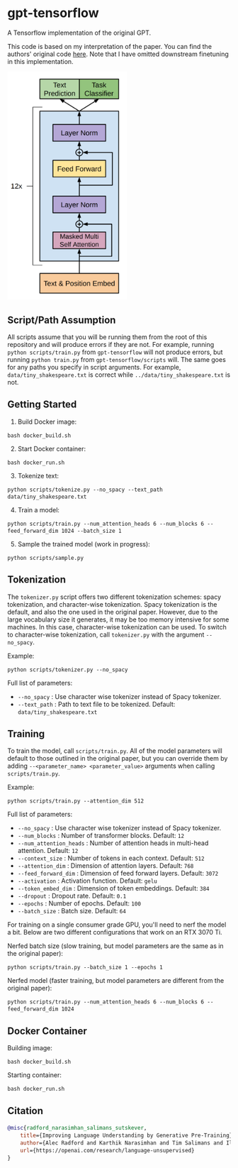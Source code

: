 # gpt-tensorflow
A Tensorflow implementation of the original GPT.

This code is based on my interpretation of the paper. You can find the authors' original code 
[here](https://github.com/openai/finetune-transformer-lm). Note that I have omitted downstream 
finetuning in this implementation.

<img src="./images/gpt-architecture.png" width="270px"></img>

## Script/Path Assumption
All scripts assume that you will be running them from the root of this repository and will produce errors if
they are not. For example, running ``python scripts/train.py`` from ``gpt-tensorflow`` will not produce errors,
but running ``python train.py`` from ``gpt-tensorflow/scripts`` will. The same goes for any paths you specify
in script arguments. For example, ``data/tiny_shakespeare.txt`` is correct while 
``../data/tiny_shakespeare.txt`` is not.

## Getting Started

1. Build Docker image:
```
bash docker_build.sh
```

2. Start Docker container:
```
bash docker_run.sh
```

3. Tokenize text:
```
python scripts/tokenize.py --no_spacy --text_path data/tiny_shakespeare.txt
```

4. Train a model:
```
python scripts/train.py --num_attention_heads 6 --num_blocks 6 --feed_forward_dim 1024 --batch_size 1
```

5. Sample the trained model (work in progress):
```
python scripts/sample.py
```

## Tokenization

The ``tokenizer.py`` script offers two different tokenization schemes: spacy tokenization, and character-wise 
tokenization. Spacy tokenization is the default, and also the one used in the original paper. However, due 
to the large vocabulary size it generates, it may be too memory intensive for some machines. In this case, 
character-wise tokenization can be used. To switch to character-wise tokenization, call ``tokenizer.py`` with 
the argument ``--no_spacy``.

Example: 
```
python scripts/tokenizer.py --no_spacy
```

Full list of parameters:
- ``--no_spacy`` : Use character wise tokenizer instead of Spacy tokenizer.
- ``--text_path`` : Path to text file to be tokenized. Default: ``data/tiny_shakespeare.txt``

## Training 

To train the model, call ``scripts/train.py``. All of the model parameters will default to those 
outlined in the original paper, but you can override them by adding ``--<parameter_name> <parameter_value>`` 
arguments when calling ``scripts/train.py``. 

Example: 
```
python scripts/train.py --attention_dim 512
```

Full list of parameters:

- ``--no_spacy`` : Use character wise tokenizer instead of Spacy tokenizer.
- ``--num_blocks`` : Number of transformer blocks. Default: ``12``
- ``--num_attention_heads`` : Number of attention heads in multi-head attention. Default: ``12``
- ``--context_size`` : Number of tokens in each context. Default: ``512``
- ``--attention_dim`` : Dimension of attention layers. Default: ``768``
- ``--feed_forward_dim`` : Dimension of feed forward layers. Default: ``3072``
- ``--activation`` : Activation function. Default: ``gelu``
- ``--token_embed_dim`` : Dimension of token embeddings. Default: ``384``
- ``--dropout`` : Dropout rate. Default: ``0.1``
- ``--epochs`` : Number of epochs. Default: ``100``
- ``--batch_size`` : Batch size. Default: ``64``

For training on a single consumer grade GPU, you'll need to nerf the model a bit. Below are two different configurations that work on an RTX 3070 Ti.

Nerfed batch size (slow training, but model parameters are the same as in the original paper):
```
python scripts/train.py --batch_size 1 --epochs 1
```

Nerfed model (faster training, but model parameters are different from the original paper):
```
python scripts/train.py --num_attention_heads 6 --num_blocks 6 --feed_forward_dim 1024
```

## Docker Container
Building image:
```
bash docker_build.sh
```

Starting container:
```
bash docker_run.sh
```

## Citation

```bibtex
@misc{radford_narasimhan_salimans_sutskever, 
    title={Improving Language Understanding by Generative Pre-Training}, 
    author={Alec Radford and Karthik Narasimhan and Tim Salimans and Ilya Sutskever},
    url={https://openai.com/research/language-unsupervised}
} 
```
